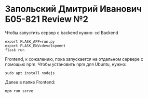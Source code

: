 # Запольский Дмитрий Иванович Б05-821 Review №2

Чтобы запустить сервер с backend нужно:
cd Backend
```
export FLASK_APP=run.py
export FLASK_ENV=development
flask run
```

Frontend, к сожалению, пока запускается на отдельном сервере с помощью npm.
Чтобы установить npm для Ubuntu, нужно:
```
sudo apt install nodejs
```
Далее в папке Frontend:
```
npm run serve
```

